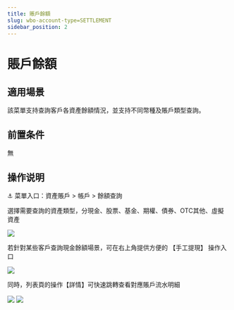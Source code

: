 ```yaml
---
title: 賬戶餘額
slug: wbo-account-type=SETTLEMENT
sidebar_position: 2
---
```



# 賬戶餘額

## 適用場景

該菜單支持查詢客戶各資產餘額情況，並支持不同幣種及賬戶類型查詢。

## 前置条件

無

## 操作说明

<div class="callout callout-bg-6 callout-border-6">
<p>⚓ 菜單入口：資產賬戶 &gt; 帳戶 &gt; 餘額查詢</p>
</div>

選擇需要查詢的資產類型，分現金、股票、基金、期權、債券、OTC其他、虛擬資產

<img src="/assets/DWLDbnL2zob5y8xLuWEczOiKnSe.png" src-width="3226" src-height="212" align="center"/>

若針對某些客戶查詢現金餘額場景，可在右上角提供方便的 【手工提現】 操作入口

<img src="/assets/LVMpbSxOyoKvsfxECrYcB7kinif.png" src-width="3234" src-height="670" align="center"/>

同時，列表頁的操作【詳情】可快速跳轉查看對應賬戶流水明細

<img src="/assets/GnGjb6C2Ooa1adx6K8Lcz1UgnIe.png" src-width="3224" src-height="854" align="center"/>

<img src="/assets/CTqnbEC2Co4lcnx5Il6cqzrBnsc.png" src-width="3096" src-height="1502" align="center"/>

